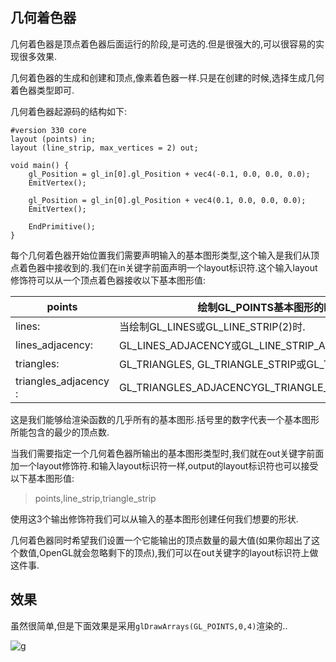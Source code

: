 
## 几何着色器
几何着色器是顶点着色器后面运行的阶段,是可选的.但是很强大的,可以很容易的实现很多效果.

几何着色器的生成和创建和顶点,像素着色器一样.只是在创建的时候,选择生成几何着色器类型即可.

几何着色器起源码的结构如下:

```
#version 330 core
layout (points) in;
layout (line_strip, max_vertices = 2) out;
 
void main() {    
    gl_Position = gl_in[0].gl_Position + vec4(-0.1, 0.0, 0.0, 0.0); 
    EmitVertex();
 
    gl_Position = gl_in[0].gl_Position + vec4(0.1, 0.0, 0.0, 0.0);
    EmitVertex();
    
    EndPrimitive();
}
```

每个几何着色器开始位置我们需要声明输入的基本图形类型,这个输入是我们从顶点着色器中接收到的.我们在in关键字前面声明一个layout标识符.这个输入layout修饰符可以从一个顶点着色器接收以下基本图形值:

|points                 |绘制GL_POINTS基本图形的时候(1).
|--------               |---------
|lines:                 |当绘制GL_LINES或GL_LINE_STRIP(2)时.
|lines_adjacency:       |GL_LINES_ADJACENCY或GL_LINE_STRIP_ADJACENCY(4).
|triangles:             |GL_TRIANGLES, GL_TRIANGLE_STRIP或GL_TRIANGLE_FAN(3).
|triangles_adjacency :  |GL_TRIANGLES_ADJACENCYGL_TRIANGLE_STRIP_ADJACENCY(6).

这是我们能够给渲染函数的几乎所有的基本图形.括号里的数字代表一个基本图形所能包含的最少的顶点数.

当我们需要指定一个几何着色器所输出的基本图形类型时,我们就在out关键字前面加一个layout修饰符.和输入layout标识符一样,output的layout标识符也可以接受以下基本图形值:
> points,line_strip,triangle_strip

使用这3个输出修饰符我们可以从输入的基本图形创建任何我们想要的形状.

几何着色器同时希望我们设置一个它能输出的顶点数量的最大值(如果你超出了这个数值,OpenGL就会忽略剩下的顶点),我们可以在out关键字的layout标识符上做这件事.

## 效果

虽然很简单,但是下面效果是采用`glDrawArrays(GL_POINTS,0,4)`渲染的..

![g](https://img3.doubanio.com/view/photo/photo/public/p2372710024.jpg)

